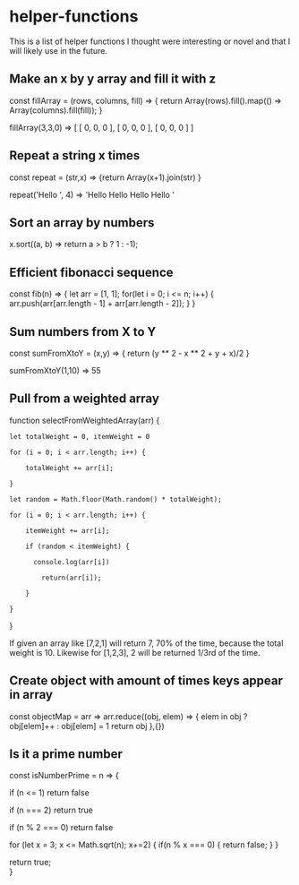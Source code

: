 # helper-functions

This is a list of helper functions I thought were interesting or novel and that I will likely use in the future.

## Make an x by y array and fill it with z

const fillArray = (rows, columns, fill) => {
  return Array(rows).fill().map(() => Array(columns).fill(fill));
}

fillArray(3,3,0) => [ [ 0, 0, 0 ], [ 0, 0, 0 ], [ 0, 0, 0 ] ]

## Repeat a string x times

const repeat = (str,x) => {return Array(x+1).join(str) }

repeat('Hello ', 4) => 'Hello Hello Hello Hello '

## Sort an array by numbers

x.sort((a, b) => return a > b ? 1 : -1);

## Efficient fibonacci sequence

const fib(n) => {
  let arr = [1, 1];
  for(let i = 0; i <= n; i++) {
    arr.push(arr[arr.length - 1] + arr[arr.length - 2]);
  }
}

## Sum numbers from X to Y 

const sumFromXtoY = (x,y) => {
  return (y ** 2 - x ** 2 + y + x)/2
}

sumFromXtoY(1,10) => 55

## Pull from a weighted array

  function selectFromWeightedArray(arr) {

    let totalWeight = 0, itemWeight = 0
    
    for (i = 0; i < arr.length; i++) {
    
        totalWeight += arr[i];
        
    }
    
    let random = Math.floor(Math.random() * totalWeight);
    
    for (i = 0; i < arr.length; i++) {
    
        itemWeight += arr[i];
        
        if (random < itemWeight) {
        
          console.log(arr[i])
          
            return(arr[i]);
            
        }
        
    }
    
  }

If given an array like [7,2,1] will return 7, 70% of the time, because the total weight is 10. 
Likewise for [1,2,3], 2 will be returned 1/3rd of the time.


## Create object with amount of times keys appear in array

const objectMap = arr =>
  arr.reduce((obj, elem) => {
  elem in obj ? obj[elem]++ : obj[elem] = 1
  return obj
},{})

## Is it a prime number

const isNumberPrime = n => {

  if (n <= 1) return false
  
  if (n === 2) return true
  
  if (n % 2 === 0) return false
  
  for (let x = 3; x <= Math.sqrt(n); x+=2) {
    if(n % x === 0) {
      return false;
    }
  }
  
  return true;   
} 
